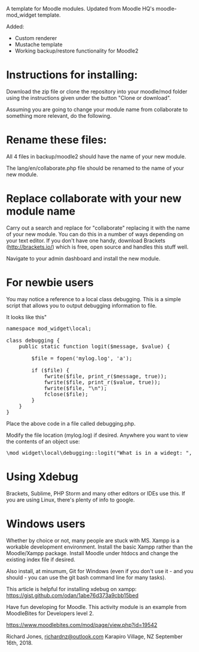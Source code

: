 A template for Moodle modules.  Updated from Moodle HQ's moodle-mod_widget template.

Added:

 - Custom renderer
 - Mustache template
 - Working backup/restore functionality for Moodle2

Instructions for installing:
============================

Download the zip file or clone the repository into your moodle/mod folder using the instructions given under the button "Clone or download".

Assuming you are going to change your module name from collaborate to something more relevant, do the following.

Rename these files:
===================
All 4 files in backup/moodle2 should have the name of your new module.

The lang/en/collaborate.php file should be renamed to the name of your new module.

Replace collaborate with your new module name
========================================
Carry out a search and replace for "collaborate" replacing it with the name of your new module.  You can do this in a number of ways depending on your text editor.  If you don't have one handy, download Brackets (http://brackets.io/) which is free, open source and handles this stuff well.

Navigate to your admin dashboard and install the new module.

For newbie users
================
You may notice a reference to a local class debugging.  This is a simple script that allows you to output debugging information to file.

It looks like this"

<pre>
namespace mod_widget\local;

class debugging {
    public static function logit($message, $value) {

        $file = fopen('mylog.log', 'a');

        if ($file) {
            fwrite($file, print_r($message, true));
            fwrite($file, print_r($value, true));
            fwrite($file, "\n");
            fclose($file);
        }
    }
}
</pre>

Place the above code in a file called debugging.php.

Modify the file location (mylog.log) if desired.  Anywhere you want to view the contents of an object use:
<pre>
\mod_widget\local\debugging::logit("What is in a widegt: ", $widget);
</pre>
Using Xdebug
============
Brackets, Sublime, PHP Storm and many other editors or IDEs use this.  If you are using Linux, there's plenty of info to google.

Windows users
=============
Whether by choice or not, many people are stuck with MS.  Xampp is a workable development environment.  Install the basic Xampp rather than the Moodle/Xampp package.  Install Moodle under htdocs and change the existing index file if desired.

Also install, at minumum, Git for Windows (even if you don't use it - and you should - you can use the git bash command line for many tasks).

This article is helpful for installing xdebug on xampp:
https://gist.github.com/odan/1abe76d373a9cbb15bed

Have fun developing for Moodle.  This activity module is an
example from MoodleBites for Developers level 2.

https://www.moodlebites.com/mod/page/view.php?id=19542

Richard Jones, richardnz@outlook.com
Karapiro Village, NZ
September 16th, 2018.